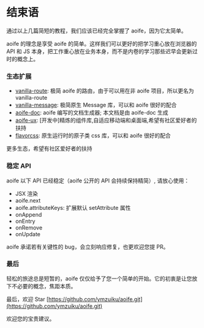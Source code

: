 # 结束语

通过以上几篇简短的教程，我们应该已经完全掌握了 aoife，因为它太简单。

aoife 的理念是享受 aoife 的简单。这样我们可以更好的把学习重心放在浏览器的 API 和 JS 本身，把工作重心放在业务本身，而不是内卷的学习那些迟早会更新过时的概念上。

### 生态扩展

- [vanilla-route](https://github.com/ymzuiku/vanilla-route.git): 极简 aoife 的路由，由于可以用在非 aoife 项目，所以更名为 vanilla-route
- [vanilla-message](https://github.com/ymzuiku/vanilla-message.git): 极简原生 Message 库，可以和 aoife 很好的配合
- [aoife-doc](https://github.com/ymzuiku/aoife-doc.git): aoife 编写的文档生成器; 本文档是由 aoife-doc 生成
- [aoife-ux](https://github.com/ymzuiku/aoife-ux.git): [开发中]精炼的组件库,自适应移动端和桌面端,希望有社区爱好者的扶持
- [flavorcss](https://github.com/ymzuiku/flavorcss.git): 原生运行时的原子类 css 库，可以和 aoife 很好的配合

更多生态，希望有社区爱好者的扶持

### 稳定 API

aoife 以下 API 已经稳定（aoife 公开的 API 会持续保持精简）, 请放心使用：

- JSX 渲染
- aoife.next
- aoife.attributeKeys: 扩展默认 setAttribute 属性
- onAppend
- onEntry
- onRemove
- onUpdate

aoife 承诺若有关键性的 bug，会立刻响应修复，也更欢迎您提 PR。

### 最后

轻松的旅途总是短暂的，aoife 仅仅给予了您一个简单的开始。它的初衷是让您放下不必要的概念，焦距本质。

最后，欢迎 Star [https://github.com/ymzuiku/aoife.git](https://github.com/ymzuiku/aoife.git)

欢迎您的宝贵建议。
